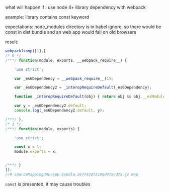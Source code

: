 what will happen if I use node 4+ library dependency with webpack

example: library contains const keyword

expectations: node_modules directory is in babel ignore, so there would be const in dist bundle and an web app would fail on old browsers

result:

```js
webpackJsonp([1],[
/* 0 */
/***/ function(module, exports, __webpack_require__) {

	'use strict';

	var _es6Dependency = __webpack_require__(1);

	var _es6Dependency2 = _interopRequireDefault(_es6Dependency);

	function _interopRequireDefault(obj) { return obj && obj.__esModule ? obj : { default: obj }; }

	var y = _es6Dependency2.default;
	console.log(_es6Dependency2.default, y);

/***/ },
/* 1 */
/***/ function(module, exports) {

	'use strict';

	const x = 1;
	module.exports = x;


/***/ }
]);
//# sourceMappingURL=app.bundle.367743d73190d475cd75.js.map
```

`const` is presented, it may cause troubles
